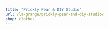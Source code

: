 ```yaml
---
title: "Prickly Pear & DIY Studio"
url: /la-grange/prickly-pear-and-diy-studio/
shop: clothes
---
```

